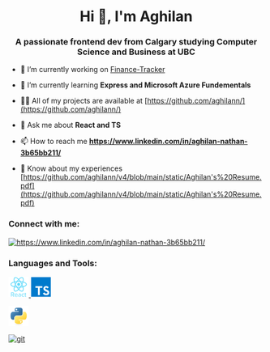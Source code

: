 <h1 align="center">Hi 👋, I'm Aghilan</h1>
<h3 align="center">A passionate frontend dev from Calgary studying Computer Science and Business at UBC</h3>

- 🔭 I’m currently working on [Finance-Tracker](https://github.com/aghilann/Finance-Tracker)

- 🌱 I’m currently learning **Express and Microsoft Azure Fundementals**

- 👨‍💻 All of my projects are available at [https://github.com/aghilann/](https://github.com/aghilann/)

- 💬 Ask me about **React and TS**

- 📫 How to reach me **https://www.linkedin.com/in/aghilan-nathan-3b65bb211/**

- 📄 Know about my experiences [https://github.com/aghilann/v4/blob/main/static/Aghilan's%20Resume.pdf](https://github.com/aghilann/v4/blob/main/static/Aghilan's%20Resume.pdf)

<h3 align="left">Connect with me:</h3>
<p align="left">
<a href="https://linkedin.com/in/https://www.linkedin.com/in/aghilan-nathan-3b65bb211/" target="blank"><img align="center" src="https://raw.githubusercontent.com/rahuldkjain/github-profile-readme-generator/master/src/images/icons/Social/linked-in-alt.svg" alt="https://www.linkedin.com/in/aghilan-nathan-3b65bb211/" height="30" width="40" /></a>
</p>

<h3 align="left">Languages and Tools:</h3>
<p align="left">



<a href="https://reactjs.org/" target="_blank" rel="noreferrer"> <img src="https://raw.githubusercontent.com/devicons/devicon/master/icons/react/react-original-wordmark.svg" alt="react" width="40" height="40"/> </a> <a href="https://www.typescriptlang.org/" target="_blank" rel="noreferrer"> <img src="https://raw.githubusercontent.com/devicons/devicon/master/icons/typescript/typescript-original.svg" alt="typescript" width="40" height="40"/> </a> 

<a href="https://www.python.org" target="_blank" rel="noreferrer"> <img src="https://raw.githubusercontent.com/devicons/devicon/master/icons/python/python-original.svg" alt="python" width="40" height="40"/> </a> 
  
   <a href="https://git-scm.com/" target="_blank" rel="noreferrer"> <img src="https://www.vectorlogo.zone/logos/git-scm/git-scm-icon.svg" alt="git" width="40" height="40"/> </a> 

</p>
